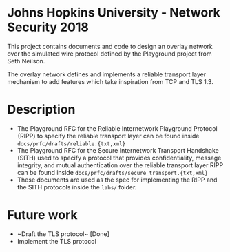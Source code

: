 # Johns Hopkins University - Network Security 2018

This project contains documents and code to design an overlay network over the simulated wire protocol defined by the Playground project from Seth Neilson.

The overlay network defines and implements a reliable transport layer mechanism to add features which take inspiration from TCP and TLS 1.3.

# Description
 * The Playground RFC for the Reliable Internetwork Playground Protocol {RIPP) to specify the reliable transport layer can be found inside `docs/prfc/drafts/reliable.{txt,xml}`
 * The Playground RFC for the Secure Internetwork Transport Handshake (SITH) used to specify a protocol that provides confidentiality, message integrity, and mutual authentication over the reliable transport layer RIPP can be found inside `docs/prfc/drafts/secure_transport.{txt,xml}`
 * These documents are used as the spec for implementing the RIPP and the SITH protocols inside the `labs/` folder.
 
# Future work
 * ~Draft the TLS protocol~ [Done]
 * Implement the TLS protocol
 
